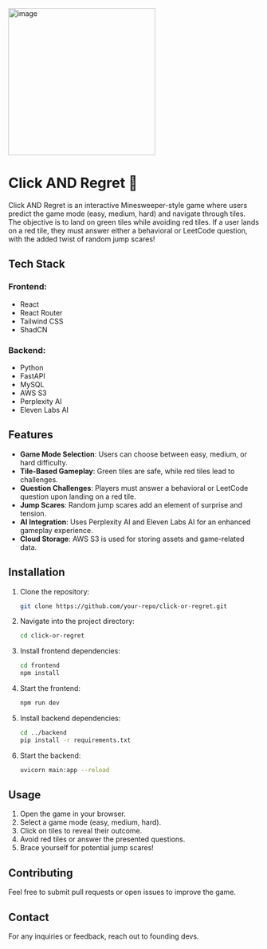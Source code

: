<img width="295" alt="image" src="https://github.com/user-attachments/assets/073799c5-3540-4054-ab1c-306df2da42ef" />

# Click AND Regret 🚀

Click AND Regret is an interactive Minesweeper-style game where users predict the game mode (easy, medium, hard) and navigate through tiles. The objective is to land on green tiles while avoiding red tiles. If a user lands on a red tile, they must answer either a behavioral or LeetCode question, with the added twist of random jump scares!

## Tech Stack

### Frontend:
- React
- React Router
- Tailwind CSS
- ShadCN

### Backend:
- Python
- FastAPI
- MySQL
- AWS S3
- Perplexity AI
- Eleven Labs AI

## Features
- **Game Mode Selection**: Users can choose between easy, medium, or hard difficulty.
- **Tile-Based Gameplay**: Green tiles are safe, while red tiles lead to challenges.
- **Question Challenges**: Players must answer a behavioral or LeetCode question upon landing on a red tile.
- **Jump Scares**: Random jump scares add an element of surprise and tension.
- **AI Integration**: Uses Perplexity AI and Eleven Labs AI for an enhanced gameplay experience.
- **Cloud Storage**: AWS S3 is used for storing assets and game-related data.

## Installation

1. Clone the repository:
   ```sh
   git clone https://github.com/your-repo/click-or-regret.git
   ```
2. Navigate into the project directory:
   ```sh
   cd click-or-regret
   ```
3. Install frontend dependencies:
   ```sh
   cd frontend
   npm install
   ```
4. Start the frontend:
   ```sh
   npm run dev
   ```
5. Install backend dependencies:
   ```sh
   cd ../backend
   pip install -r requirements.txt
   ```
6. Start the backend:
   ```sh
   uvicorn main:app --reload
   ```

## Usage
1. Open the game in your browser.
2. Select a game mode (easy, medium, hard).
3. Click on tiles to reveal their outcome.
4. Avoid red tiles or answer the presented questions.
5. Brace yourself for potential jump scares!

## Contributing
Feel free to submit pull requests or open issues to improve the game.


## Contact
For any inquiries or feedback, reach out to founding devs.
